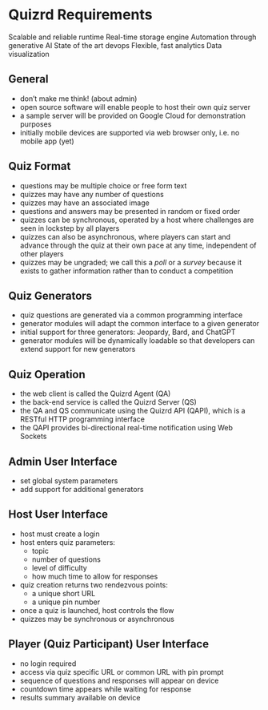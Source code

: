 # Quizrd Requirements

Scalable and reliable runtime
Real-time storage engine
Automation through generative AI
State of the art devops
Flexible, fast analytics
Data visualization

## General
- don’t make me think! (about admin)
- open source software will enable people to host their own quiz server
- a sample server will be provided on Google Cloud for demonstration purposes
- initially mobile devices are supported via web browser only, i.e. no mobile app (yet)

## Quiz Format
- questions may be multiple choice or free form text
- quizzes may have any number of questions
- quizzes may have an associated image
- questions and answers may be presented in random or fixed order
- quizzes can be synchronous, operated by a host where challenges are seen in lockstep by all players 
- quizzes can also be asynchronous, where players can start and advance through the quiz at their own pace at any time, independent of other players
- quizzes may be ungraded; we call this a *poll* or a *survey* because it exists to gather information rather than to conduct a competition

## Quiz Generators
- quiz questions are generated via a common programming interface
- generator modules will adapt the common interface to a given generator
- initial support for three generators: Jeopardy, Bard, and ChatGPT
- generator modules will be dynamically loadable so that developers can extend support for new generators

## Quiz Operation
- the web client is called the Quizrd Agent (QA)
- the back-end service is called the Quizrd Server (QS)
- the QA and QS communicate using the Quizrd API (QAPI), which is a RESTful HTTP programming interface
- the QAPI provides bi-directional real-time notification using Web Sockets

## Admin User Interface
- set global system parameters
- add support for additional generators

## Host User Interface
- host must create a login
- host enters quiz parameters:
  - topic
  - number of questions
  - level of difficulty
  - how much time to allow for responses
- quiz creation returns two rendezvous points:
  - a unique short URL
  - a unique pin number
- once a quiz is launched, host controls the flow
- quizzes may be synchronous or asynchronous

## Player (Quiz Participant) User Interface
- no login required
- access via quiz specific URL or common URL with pin prompt
- sequence of questions and responses will appear on device
- countdown time appears while waiting for response
- results summary available on device
